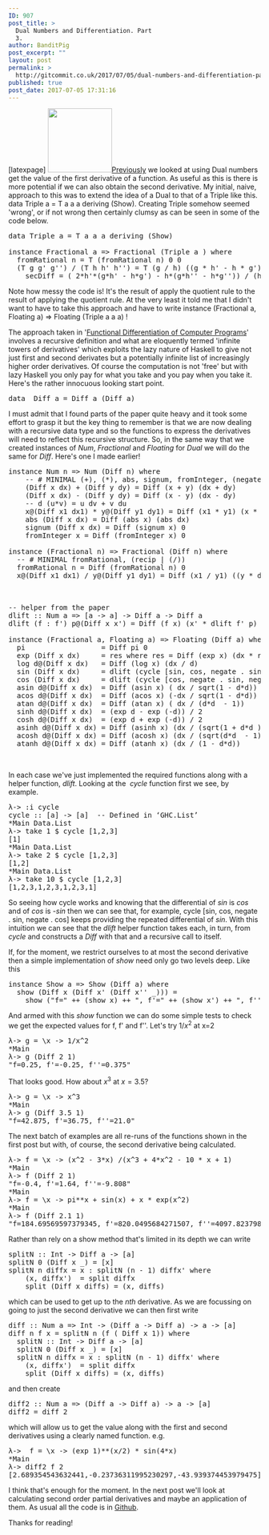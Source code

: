 ```yaml
---
ID: 907
post_title: >
  Dual Numbers and Differentiation. Part
  3.
author: BanditPig
post_excerpt: ""
layout: post
permalink: >
  http://gitcommit.co.uk/2017/07/05/dual-numbers-and-differentiation-part-3/
published: true
post_date: 2017-07-05 17:31:16
---
```

[latexpage]
<img class="alignnone size-full wp-image-317" src="http://gitcommit.co.uk/wp-content/uploads/2017/03/refresh.png" alt="" width="128" height="128" /><a href="http://gitcommit.co.uk/2017/06/29/dual-numbers-and-differentiation-part-2/">Previously</a> we looked at using Dual numbers get the value of the first derivative of a function. As useful as this is there is more potential if we can also obtain the second derivative. My initial, naive, approach to this was to extend the idea of a Dual to that of a Triple like this. <span class="lang:haskell decode:true crayon-inline ">data Triple a = T a a a deriving (Show)</span>. Creating Triple somehow seemed 'wrong', or if not wrong then certainly clumsy as can be seen in some of the code below.
<pre class="lang:haskell decode:true ">data Triple a = T a a a deriving (Show)

instance Fractional a =&gt; Fractional (Triple a ) where
  fromRational n = T (fromRational n) 0 0
  (T g g' g'') / (T h h' h'') = T (g / h) ((g * h' - h * g')/ h * h) secDiff where
    secDiff = ( 2*h'*(g*h' - h*g') - h*(g*h'' - h*g'')) / (h * h * h)
</pre>
Note how messy the code is! It's the result of apply the quotient rule to the result of applying the quotient rule. At the very least it told me that I didn't want to have to take this approach and have to write
<span class="lang:haskell decode:true crayon-inline ">instance (Fractional a, Floating a) =&gt; Floating (Triple a a a)</span> !

The approach taken in '<a href="https://pdfs.semanticscholar.org/4edf/d071cf5012aaa69449c9fe76646955a8d185.pdf">Functional Differentiation of Computer Programs</a>' involves a recursive definition and what are eloquently termed 'infinite towers of derivatives' which exploits the lazy nature of Haskell to give not just first and second derivates but a potentially infinite list of increasingly higher order derivatives. Of course the computation is not 'free' but with lazy Haskell you only pay for what you take and you pay when you take it. Here's the rather innocuous looking start point.
<pre class="lang:haskell decode:true ">data  Diff a = Diff a (Diff a)</pre>
I must admit that I found parts of the paper quite heavy and it took some effort to grasp it but the key thing to remember is that we are now dealing with a recursive data type and so the functions to express the derivatives will need to reflect this recursive structure. So, in the same way that we created instances of <em>Num</em>, <em>Fractional</em> and <em>Floating</em> for <em>Dual</em> we will do the same for <em>Diff</em>. Here's one I made earlier!
<pre class="lang:haskell decode:true">instance Num n =&gt; Num (Diff n) where
    -- # MINIMAL (+), (*), abs, signum, fromInteger, (negate | (-)) #
    (Diff x dx) + (Diff y dy) = Diff (x + y) (dx + dy)
    (Diff x dx) - (Diff y dy) = Diff (x - y) (dx - dy)
    -- d (u*v) = u dv + v du
    x@(Diff x1 dx1) * y@(Diff y1 dy1) = Diff (x1 * y1) (x * dy1 + y * dx1)
    abs (Diff x dx) = Diff (abs x) (abs dx)
    signum (Diff x dx) = Diff (signum x) 0
    fromInteger x = Diff (fromInteger x) 0

instance (Fractional n) =&gt; Fractional (Diff n) where
  -- # MINIMAL fromRational, (recip | (/)) 
  fromRational n = Diff (fromRational n) 0
  x@(Diff x1 dx1) / y@(Diff y1 dy1) = Diff (x1 / y1) ((y * dx1  - x * dy1)/ y^2)



-- helper from the paper
dlift :: Num a =&gt; [a -&gt; a] -&gt; Diff a -&gt; Diff a
dlift (f : f') p@(Diff x x') = Diff (f x) (x' * dlift f' p)

instance (Fractional a, Floating a) =&gt; Floating (Diff a) where
  pi                  = Diff pi 0
  exp (Diff x dx)     = res where res = Diff (exp x) (dx * res)
  log d@(Diff x dx)   = Diff (log x) (dx / d)
  sin (Diff x dx)     = dlift (cycle [sin, cos, negate . sin, negate . cos]) (Diff x dx)
  cos (Diff x dx)     = dlift (cycle [cos, negate . sin, negate . cos, sin]) (Diff x dx)
  asin d@(Diff x dx)  = Diff (asin x) ( dx / sqrt(1 - d*d))
  acos d@(Diff x dx)  = Diff (acos x) (-dx / sqrt(1 - d*d))
  atan d@(Diff x dx)  = Diff (atan x) ( dx / (d*d  - 1))
  sinh d@(Diff x dx)  = (exp d - exp (-d)) / 2
  cosh d@(Diff x dx)  = (exp d + exp (-d)) / 2
  asinh d@(Diff x dx) = Diff (asinh x) (dx / (sqrt(1 + d*d )))
  acosh d@(Diff x dx) = Diff (acosh x) (dx / (sqrt(d*d  - 1)))
  atanh d@(Diff x dx) = Diff (atanh x) (dx / (1 - d*d))


</pre>
In each case we've just implemented the required functions along with a helper function, <em>dlift</em>.
Looking at the  <em>cycle</em> function first we see, by example.
<pre class="lang:haskell decode:true ">λ-&gt; :i cycle
cycle :: [a] -&gt; [a] 	-- Defined in ‘GHC.List’
*Main Data.List
λ-&gt; take 1 $ cycle [1,2,3]
[1]
*Main Data.List
λ-&gt; take 2 $ cycle [1,2,3]
[1,2]
*Main Data.List
λ-&gt; take 10 $ cycle [1,2,3]
[1,2,3,1,2,3,1,2,3,1]</pre>
So seeing how cycle works and knowing that the differential of <em>sin</em> is <em>cos</em> and of <em>cos</em> is <em>-sin</em> then we can see that, for example, <span class="lang:haskell decode:true crayon-inline ">cycle [sin, cos, negate . sin, negate . cos]</span> keeps providing the repeated differential of <em>sin</em>. With this intuition we can see that the <em>dlift</em> helper function takes each, in turn, from <em>cycle</em> and constructs a <em>Diff</em> with that and a recursive call to itself.

If, for the moment, we restrict ourselves to at most the second derivative then a simple implementation of <em>show</em> need only go two levels deep. Like this
<pre class="lang:haskell decode:true ">instance Show a =&gt; Show (Diff a) where
  show (Diff x (Diff x' (Diff x'' _))) = 
    show ("f=" ++ (show x) ++ ", f'=" ++ (show x') ++ ", f''=" ++ (show x''))
</pre>
And armed with this <em>show</em> function we can do some simple tests to check we get the expected values for f, f' and f''.
Let's try $1/x^2$ at x=2
<pre class="lang:haskell decode:true ">λ-&gt; g = \x -&gt; 1/x^2
*Main
λ-&gt; g (Diff 2 1)
"f=0.25, f'=-0.25, f''=0.375"</pre>
That looks good. How about $x^3$ at $x=3.5$?
<pre class="lang:haskell decode:true">λ-&gt; g = \x -&gt; x^3
*Main
λ-&gt; g (Diff 3.5 1)
"f=42.875, f'=36.75, f''=21.0"</pre>
The next batch of examples are all re-runs of the functions shown in the first post but with, of course, the second derivative being calculated.
<pre class="lang:haskell decode:true ">λ-&gt; f = \x -&gt; (x^2 - 3*x) /(x^3 + 4*x^2 - 10 * x + 1)
*Main
λ-&gt; f (Diff 2 1)
"f=-0.4, f'=1.64, f''=-9.808"
*Main
λ-&gt; f = \x -&gt; pi**x + sin(x) + x * exp(x^2)
*Main
λ-&gt; f (Diff 2.1 1)
"f=184.69569597379345, f'=820.0495684271507, f''=4097.82379889742"</pre>
Rather than rely on a show method that's limited in its depth we can write
<pre class="lang:haskell decode:true ">splitN :: Int -&gt; Diff a -&gt; [a]
splitN 0 (Diff x _) = [x] 
splitN n diffx = x : splitN (n - 1) diffx' where
    (x, diffx')  = split diffx
    split (Diff x diffs) = (x, diffs)</pre>
which can be used to get up to the <em>nth</em> derivative. As we are focussing on going to just the second derivative we can then first write
<pre class="lang:haskell decode:true ">diff :: Num a =&gt; Int -&gt; (Diff a -&gt; Diff a) -&gt; a -&gt; [a]
diff n f x = splitN n (f ( Diff x 1)) where
  splitN :: Int -&gt; Diff a -&gt; [a]
  splitN 0 (Diff x _) = [x] 
  splitN n diffx = x : splitN (n - 1) diffx' where
    (x, diffx')  = split diffx
    split (Diff x diffs) = (x, diffs)</pre>
and then create
<pre class="lang:haskell decode:true ">diff2 :: Num a =&gt; (Diff a -&gt; Diff a) -&gt; a -&gt; [a]
diff2 = diff 2</pre>
which will allow us to get the value along with the first and second derivatives using a clearly named function.
e.g.
<pre class="lang:haskell decode:true">λ-&gt;  f = \x -&gt; (exp 1)**(x/2) * sin(4*x)
*Main
λ-&gt; diff2 f 2
[2.689354543632441,-0.23736311995230297,-43.939374453979475]</pre>
I think that's enough for the moment. In the next post we'll look at calculating second order partial derivatives and maybe an application of them. As usual all the code is in <a href="https://github.com/banditpig/autodiff">Github</a>.

Thanks for reading!